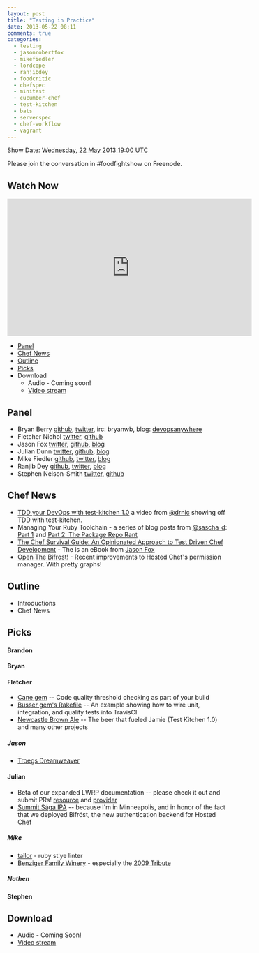 ```yaml
---
layout: post
title: "Testing in Practice"
date: 2013-05-22 08:11
comments: true
categories: 
  - testing
  - jasonrobertfox
  - mikefiedler
  - lordcope
  - ranjibdey
  - foodcritic
  - chefspec
  - minitest
  - cucumber-chef
  - test-kitchen
  - bats
  - serverspec
  - chef-workflow
  - vagrant
---
```

Show Date: [Wednesday, 22 May 2013 19:00 UTC](http://www.timeanddate.com/worldclock/fixedtime.html?msg=Food+Fight+Show+-+Testing+In+Practice&iso=20130522T15&p1=1928) 

Please join the conversation in #foodfightshow on Freenode.

Watch Now
--------

<iframe width="560" height="315" src="http://www.youtube.com/embed/DhcXXOIerIc" frameborder="0" allowfullscreen></iframe>

* [Panel](http://foodfightshow.org/2013/05/testing-in-practice.html#panel)
* [Chef News](http://foodfightshow.org/2013/05/testing-in-practice.html#news)
* [Outline](http://foodfightshow.org/2013/05/testing-in-practice.html#outline)
* [Picks](http://foodfightshow.org/2013/05/testing-in-practice.html#picks)
* Download
  * Audio - Coming soon!
  * [Video stream](http://www.youtube.com/watch?v=DhcXXOIerIc)


Panel<a name="panel"></a>
-----
* Bryan Berry [github](http://github.com/bryanwb), [twitter](http://twitter.com/bryanwb), irc: bryanwb, blog: [devopsanywhere](http://devopsanywhere.blogspot.com)
* Fletcher Nichol [twitter](http://twitter.com/fnichol), [github](https://github.com/fnichol)
* Jason Fox [twitter](https://twitter.com/jasonrobertfox), [github](https://github.com/jasonrobertfox), [blog](http://neverstopbuilding.net/)
* Julian Dunn [twitter](https://twitter.com/julian_dunn), [github](https://github.com/juliandunn), [blog](http://www.juliandunn.net/)
* Mike Fiedler [github](http://github.com/miketheman), [twitter](http://twitter.com/mikefiedler), [blog](http://www.miketheman.net)
* Ranjib Dey [github](https://github.com/ranjib), [twitter](https://twitter.com/ranjibdey), [blog](http://ranjib.posterous.com/)
* Stephen Nelson-Smith [twitter](https://twitter.com/lordcope), [github](http://github.com/lordcope)

<!-- more -->

Chef News<a name="news"></a>
---------

* [TDD your DevOps with test-kitchen 1.0](http://starkandwayne.com/articles/2013/05/07/tdd-your-devops-with-test-kitchen/) a video from [@drnic](http://twitter.com/drnic) showing off TDD with test-kitchen.
* Managing Your Ruby Toolchain - a series of blog posts from [@sascha_d](https://twitter.com/sascha_d):  [Part 1](http://blog.brattyredhead.com/blog/2013/05/12/pieces-and-parts-managing-your-ruby-toolchain/) and [Part 2:  The Package Repo Rant](http://blog.brattyredhead.com/blog/2013/05/17/managing-your-ruby-toolchain-part-2-the-package-repo-rant)
* [The Chef Survival Guide:  An Opinionated Approach to Test Driven Chef Development](https://leanpub.com/chef-survival-guide) - The is an eBook from [Jason Fox](http://twitter.com/jasonrobertfox)
* [Open The Bifrost!](http://www.opscode.com/blog/2013/05/21/open-the-bifrost/) - Recent improvements to Hosted Chef's permission manager.  With pretty graphs!

Outline<a name="outline"></a>
-------

* Introductions
* Chef News

Picks<a name="picks"></a>
-----
#### Brandon

#### Bryan

#### Fletcher

- [Cane gem](https://github.com/square/cane) -- Code quality threshold checking as part of your build
- [Busser gem's Rakefile](https://github.com/fnichol/busser/blob/master/Rakefile) -- An example showing how to wire unit, integration, and quality tests into TravisCI
- [Newcastle Brown Ale](http://beeradvocate.com/beer/profile/342/639) -- The beer that fueled Jamie (Test Kitchen 1.0) and many other projects

##### Jason

- [Troegs Dreamweaver](http://t.co/vFOKd2wiqv)

#### Julian

- Beta of our expanded LWRP documentation -- please check it out and submit PRs! [resource](http://docs.opscode.com/lwrp_custom_resource.html) and [provider](http://docs.opscode.com/lwrp_custom_provider_resources.html)
- [Summit Sága IPA](http://www.summitbrewing.com/brews/saga-ipa) -- because I'm in Minneapolis, and in honor of the fact that we deployed Bifröst, the new authentication backend for Hosted Chef

##### Mike

- [tailor](https://github.com/turboladen/tailor) - ruby stlye linter
- [Benziger Family Winery](http://www.benziger.com/) - especially the [2009 Tribute](http://www.benziger.com/2009_tribute)

##### Nathen 

#### Stephen

Download
--------
* Audio - Coming Soon!
* [Video stream](http://www.youtube.com/embed/DhcXXOIerIc) 
